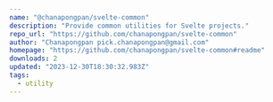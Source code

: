 ```yaml
---
name: "@chanapongpan/svelte-common"
description: "Provide common utilities for Svelte projects."
repo_url: "https://github.com/chanapongpan/svelte-common"
author: "Chanapongpan pick.chanapongpan@gmail.com"
homepage: "https://github.com/chanapongpan/svelte-common#readme"
downloads: 2
updated: "2023-12-30T18:30:32.983Z"
tags: 
  - utility
---
```

